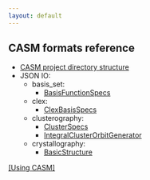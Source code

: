 ```yaml
---
layout: default
---
```

## CASM formats reference

- [CASM project directory structure](formats/project_directory_structure.md)
- JSON IO:
  - basis_set:
    - [BasisFunctionSpecs](formats/casm/basis_set/BasisFunctionSpecs.md)
  - clex:
    - [ClexBasisSpecs](formats/casm/clex/ClexBasisSpecs.md)
  - clusterography:
    - [ClusterSpecs](formats/casm/clusterography/ClusterSpecs.md)
    - [IntegralClusterOrbitGenerator](formats/casm/clusterography/IntegralClusterOrbitGenerator.md)
  - crystallography:
    - [BasicStructure](formats/casm/crystallography/BasicStructure.md)

[[Using CASM]](../index.md#using-casm)
